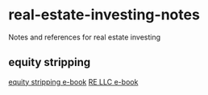 # real-estate-investing-notes
Notes and references for real estate investing

## equity stripping
[equity stripping e-book](https://information-services-unlimited.myshopify.com/collections/educational-programs/products/equity-stripping-excel-e-book)
[RE LLC e-book](https://information-services-unlimited.myshopify.com/collections/educational-programs/products/the-llc-master-machine-asset-protection-program)
